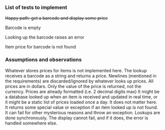### List of tests to implement

~~Happy path: get a barcode and display some price~~

Barcode is empty

Looking up the barcode raises an error

Item price for barcode is not found


### Assumptions and observations
Whatever stores prices for items is not implemented here.
The lookup receives a barcode as a string and returns a price. Newlines (mentioned in the requirements) are discarded/ignored by whatever looks up prices.
All prices are in dollars. Only the value of the price is returned, not the currency. Prices are already formatted (i.e. 2 decimal digits max)
It might be a database looked up when an item is received and updated in real time, or it might be a static list of prices loaded once a day. It does not matter here.
It returns some special value or exception if an item looked up is not found.
It can fail for other mysterious reasons and throw an exception.
Lookups are done synchronously.
The display cannot fail, and if it does, the error is handled somewhere else.
